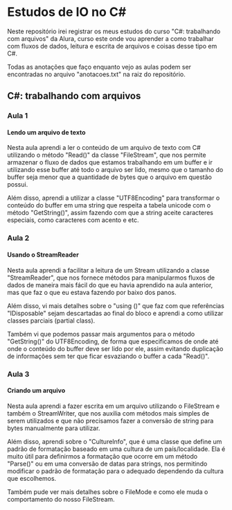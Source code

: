 # Estudos de IO no C#

Neste repositório irei registrar os meus estudos do curso "C#: trabalhando com arquivos" da Alura, curso este onde vou aprender a como trabalhar com fluxos de dados, leitura e escrita de arquivos e coisas desse tipo em C#.

Todas as anotações que faço enquanto vejo as aulas podem ser encontradas no arquivo "anotacoes.txt" na raiz do repositório.

## C#: trabalhando com arquivos

### Aula 1

#### Lendo um arquivo de texto

Nesta aula aprendi a ler o conteúdo de um arquivo de texto com C# utilizando o método "Read()" da classe "FileStream", que nos permite armazenar o fluxo de dados que estamos trabalhando em um buffer e ir utilizando esse buffer até todo o arquivo ser lido, mesmo que o tamanho do buffer seja menor que a quantidade de bytes que o arquivo em questão possui.

Além disso, aprendi a utilizar a classe "UTF8Encoding" para transformar o conteúdo do buffer em uma string que respeita a tabela unicode com o método "GetString()", assim fazendo com que a string aceite caracteres especiais, como caracteres com acento e etc.

### Aula 2

#### Usando o StreamReader

Nesta aula aprendi a facilitar a leitura de um Stream utilizando a classe "StreamReader", que nos fornece métodos para manipularmos fluxos de dados de maneira mais fácil do que eu havia aprendido na aula anterior, mas que faz o que eu estava fazendo por baixo dos panos.

Além disso, vi mais detalhes sobre o "using ()" que faz com que referências "IDisposable" sejam descartadas ao final do bloco e aprendi a como utilizar classes parciais (partial class).

Também vi que podemos passar mais argumentos para o método "GetString()" do UTF8Encoding, de forma que especificamos de onde até onde o conteúdo do buffer deve ser lido por ele, assim evitando duplicação de informações sem ter que ficar esvaziando o buffer a cada "Read()".

### Aula 3

#### Criando um arquivo

Nesta aula aprendi a fazer escrita em um arquivo utilizando o FileStream e também o StreamWriter, que nos auxilia com métodos mais simples de serem utilizados e que não precisamos fazer a conversão de string para bytes manualmente para utilizar.

Além disso, aprendi sobre o "CultureInfo", que é uma classe que define um padrão de formatação baseado em uma cultura de um país/localidade. Ela é muito útil para definirmos a formatação que ocorre em um método "Parse()" ou em uma conversão de datas para strings, nos permitindo modificar o padrão de formatação para o adequado dependendo da cultura que escolhemos.

Também pude ver mais detalhes sobre o FileMode e como ele muda o comportamento do nosso FileStream.

